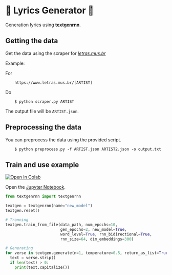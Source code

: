 # 🎼 Lyrics Generator 🎼

Generation lyrics using **[textgenrnn](https://github.com/minimaxir/textgenrnn)**.

## Getting the data

Get the data using the scraper for _[letras.mus.br](https://www.letras.mus.br/)_

Example:

For

```
    https://www.letras.mus.br/[ARTIST]
```

Do

```
    $ python scraper.py ARTIST
```

The output file will be `ARTIST.json`.

## Preprocessing the data

You can preprocess the data using the provided script.

```
    $ python preprocess.py -f ARTIST.json ARTIST2.json -o output.txt
```

## Train and use example

[![Open In Colab](https://colab.research.google.com/assets/colab-badge.svg)](https://colab.research.google.com/github/Vnicius/lyrics-generator/blob/main/lyrics-generator.ipynb)

Open the [Jupyter Notebook](./lyrics-generator.ipynb).

```python
from textgenrnn import textgenrnn

textgen = textgenrnn(name="new_model")
textgen.reset()

# Tranning
textgen.train_from_file(data_path, num_epochs=10,
                        gen_epochs=2, new_model=True,
                        word_level=True, rnn_bidirectional=True,
                        rnn_size=64, dim_embeddings=300)

# Generating
for verse in textgen.generate(n=1, temperature=0.5, return_as_list=True)[0].split('#'):
  text = verse.strip()
  if len(text) > 0:
    print(text.capitalize())
```
